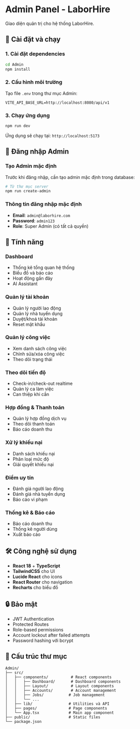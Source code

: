 # Admin Panel - LaborHire

Giao diện quản trị cho hệ thống LaborHire.

## 🚀 Cài đặt và chạy

### 1. Cài đặt dependencies
```bash
cd Admin
npm install
```

### 2. Cấu hình môi trường
Tạo file `.env` trong thư mục Admin:
```env
VITE_API_BASE_URL=http://localhost:8080/api/v1
```

### 3. Chạy ứng dụng
```bash
npm run dev
```

Ứng dụng sẽ chạy tại: `http://localhost:5173`

## 🔐 Đăng nhập Admin

### Tạo Admin mặc định
Trước khi đăng nhập, cần tạo admin mặc định trong database:

```bash
# Từ thư mục server
npm run create-admin
```

### Thông tin đăng nhập mặc định
- **Email**: `admin@laborhire.com`
- **Password**: `admin123`
- **Role**: Super Admin (có tất cả quyền)

## 📱 Tính năng

### Dashboard
- Thống kê tổng quan hệ thống
- Biểu đồ và báo cáo
- Hoạt động gần đây
- AI Assistant

### Quản lý tài khoản
- Quản lý người lao động
- Quản lý nhà tuyển dụng
- Duyệt/khoá tài khoản
- Reset mật khẩu

### Quản lý công việc
- Xem danh sách công việc
- Chỉnh sửa/xóa công việc
- Theo dõi trạng thái

### Theo dõi tiến độ
- Check-in/check-out realtime
- Quản lý ca làm việc
- Can thiệp khi cần

### Hợp đồng & Thanh toán
- Quản lý hợp đồng dịch vụ
- Theo dõi thanh toán
- Báo cáo doanh thu

### Xử lý khiếu nại
- Danh sách khiếu nại
- Phân loại mức độ
- Giải quyết khiếu nại

### Điểm uy tín
- Đánh giá người lao động
- Đánh giá nhà tuyển dụng
- Báo cáo vi phạm

### Thống kê & Báo cáo
- Báo cáo doanh thu
- Thống kê người dùng
- Xuất báo cáo

## 🛠️ Công nghệ sử dụng

- **React 18** + **TypeScript**
- **TailwindCSS** cho UI
- **Lucide React** cho icons
- **React Router** cho navigation
- **Recharts** cho biểu đồ

## 🔒 Bảo mật

- JWT Authentication
- Protected Routes
- Role-based permissions
- Account lockout after failed attempts
- Password hashing với bcrypt

## 📁 Cấu trúc thư mục

```
Admin/
├── src/
│   ├── components/          # React components
│   │   ├── Dashboard/       # Dashboard components
│   │   ├── Layout/          # Layout components
│   │   ├── Accounts/        # Account management
│   │   ├── Jobs/           # Job management
│   │   └── ...
│   ├── lib/                # Utilities và API
│   ├── pages/              # Page components
│   └── App.tsx             # Main app component
├── public/                 # Static files
└── package.json
```
